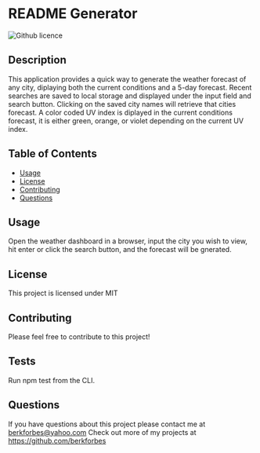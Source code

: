 # README Generator
  ![Github licence](https://img.shields.io/badge/license-MIT-blue.svg)
  
  ## Description
  This application provides a quick way to generate the weather forecast of any city, diplaying both the current conditions and a 5-day forecast. Recent searches are saved to local storage and displayed under the input field and search button. Clicking on the saved city names will retrieve that cities forecast. A color coded UV index is diplayed in the current conditions forecast, it is either green, orange, or violet depending on the current UV index. 

  ## Table of Contents
  - [Usage](#usage)
  - [License](#license)
  - [Contributing](#contributions)
  - [Questions](#questions)

  ## Usage
  Open the weather dashboard in a browser, input the city you wish to view, hit enter or click the search button, and the forecast will be gnerated.

  ## License
  This project is licensed under MIT

  ## Contributing
  Please feel free to contribute to this project!

  ## Tests
  Run npm test from the CLI.

  ## Questions
  If you have questions about this project please contact me at berkforbes@yahoo.com
  Check out more of my projects at https://github.com/berkforbes
  
